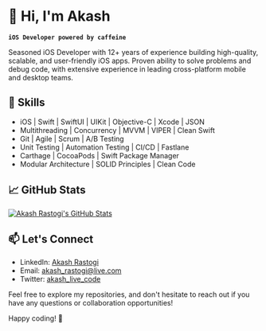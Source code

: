 # 👋 Hi, I'm Akash

**`iOS Developer powered by caffeine`**

Seasoned iOS Developer with 12+ years of experience building high-quality, scalable, and user-friendly iOS apps. Proven ability to solve problems and debug code, with extensive experience in leading cross-platform mobile and desktop teams.


## 🔧 Skills

- iOS | Swift | SwiftUI | UIKit | Objective-C | Xcode | JSON
- Multithreading | Concurrency | MVVM | VIPER | Clean Swift
- Git | Agile | Scrum | A/B Testing
- Unit Testing | Automation Testing | CI/CD | Fastlane
- Carthage | CocoaPods | Swift Package Manager
- Modular Architecture | SOLID Principles | Clean Code
  

## 📈 GitHub Stats

[![Akash Rastogi's GitHub Stats](https://github-readme-stats.vercel.app/api?username=akashrastogi&show_icons=true&count_private=true)](https://github.com/akashrastogi)

## 📫 Let's Connect

- LinkedIn: [Akash Rastogi](https://www.linkedin.com/in/akashrastogi/)
- Email: [akash_rastogi@live.com](mailto:akash_rastogi@live.com)
- Twitter: [akash_live_code](https://twitter.com/akash_live_code)

Feel free to explore my repositories, and don't hesitate to reach out if you have any questions or collaboration opportunities!

Happy coding! 🚀
